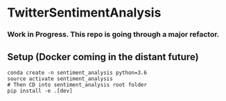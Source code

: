 # TwitterSentimentAnalysis


### Work in Progress. This repo is going through a major refactor. 


## Setup (Docker coming in the distant future)

```
conda create -n sentiment_analysis python=3.6
source activate sentiment_analysis
# Then CD into sentiment_analysis root folder
pip install -e .[dev]
```